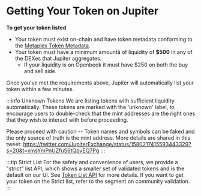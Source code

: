 # Getting Your Token on Jupiter

**To get your token listed**

- Your token must exist on-chain and have token metadata conforming to the [Metaplex Token Metadata](https://docs.metaplex.com/programs/token-metadata/token-standard).
- Your token must have a minimum amountå of liquidity of **$500** in any of the DEXes that Jupiter aggregates.
    - If your liquidity is on Openbook it must have $250 on both the buy and sell side.

Once you've met the requirements above, Jupiter will automatically list your token within a few minutes.

:::info Unknown Tokens
We are listing tokens with sufficient liquidity automatically. These tokens are marked with the 'unknown' label, to encourage users to double-check that the mint addresses are the right ones that they wish to interact with before proceeding.

Please proceed with caution -- Token names and symbols can be faked and the only source of truth is the mint address. More details are shared in this tweet:
https://twitter.com/JupiterExchange/status/1580217415593443329?s=20&t=xmsYmPnUZfuS6tQpvEQ7Pg
:::

:::tip Strict List
For the safety and convenience of users, we provide a "strict" list API, which shows a smaller set of validated tokens and is the default on our UI. See [Token List API](../apis/token-list-api) for more details. If you want to get your token on the Strict list, refer to the segment on community validation.
:::